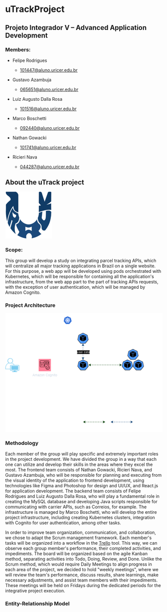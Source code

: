 # uTrackProject

## Projeto Integrador V – Advanced Application Development

### Members:
- Felipe Rodrigues 
    - 101447@aluno.uricer.edu.br

- Gustavo Azambuja 
    - 065651@aluno.uricer.edu.br

- Luiz Augusto Dalla Rosa 
    - 101516@aluno.uricer.edu.br

- Marco Boschetti
    - 092440@aluno.uricer.edu.br

- Nathan Gowacki
    - 101741@aluno.uricer.edu.br

- Ricieri Nava 
    - 044287@aluno.uricer.edu.br

## About the uTrack project
![uTrackLogo](https://github.com/feerodgs/uTrackProject/blob/kubernetes/uTrackProject/imgs/logo.png)

### Scope:
This group will develop a study on integrating parcel tracking APIs, which will centralize all major tracking applications in Brazil on a single website.
For this purpose, a web app will be developed using pods orchestrated with Kubernetes, which will be responsible for containing all the application's infrastructure, from the web app part to the part of tracking APIs requests, with the exception of user authentication, which will be managed by Amazon Cognito.

### Project Architecture
![Arquitetura](https://github.com/feerodgs/uTrackProject/blob/kubernetes/uTrackProject/imgs/arquitetura.png)

### Methodology

Each member of the group will play specific and extremely important roles in the project development. We have divided the group in a way that each one can utilize and develop their skills in the areas where they excel the most. The frontend team consists of Nathan Gowacki, Ricieri Nava, and Gustavo Azambuja, who will be responsible for planning and executing from the visual identity of the application to frontend development, using technologies like Figma and Photoshop for design and UI/UX, and React.js for application development. The backend team consists of Felipe Rodrigues and Luiz Augusto Dalla Rosa, who will play a fundamental role in creating the MySQL database and developing Java scripts responsible for communicating with carrier APIs, such as Correios, for example. The infrastructure is managed by Marco Boschetti, who will develop the entire project infrastructure, including creating Kubernetes clusters, integration with Cognito for user authentication, among other tasks.

In order to improve team organization, communication, and collaboration, we chose to adapt the Scrum management framework. Each member's tasks will be organized into a workflow in the [Trello](https://trello.com/b/BJr7bmX3/utrack-app-trello) tool. This way, we can observe each group member's performance, their completed activities, and impediments. The board will be organized based on the agile Kanban method, separating activities into Todo, Doing, Review, and Done. Unlike the Scrum method, which would require Daily Meetings to align progress in each area of the project, we decided to hold "weekly meetings", where we will review the team's performance, discuss results, share learnings, make necessary adjustments, and assist team members with their impediments. These meetings will be held on Fridays during the dedicated periods for the integrative project execution.


### Entity-Relationship Model


